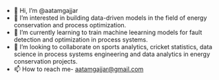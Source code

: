 - 👋 Hi, I’m @aatamgajjar
- 👀 I’m interested in building data-driven models in the field of energy conservation and process optimization.
- 🌱 I’m currently learning to train machine leearning models for fault detection and optimization in process systems.
- 💞️ I’m looking to collaborate on sports analytics, cricket statistics, data science in process systems engineering and data analytics in energy conservation projects.
- 📫 How to reach me- aatamgajjar@gmail.com

<!---
aatamgajjar/aatamgajjar is a ✨ special ✨ repository because its `README.md` (this file) appears on your GitHub profile.
You can click the Preview link to take a look at your changes.
--->
